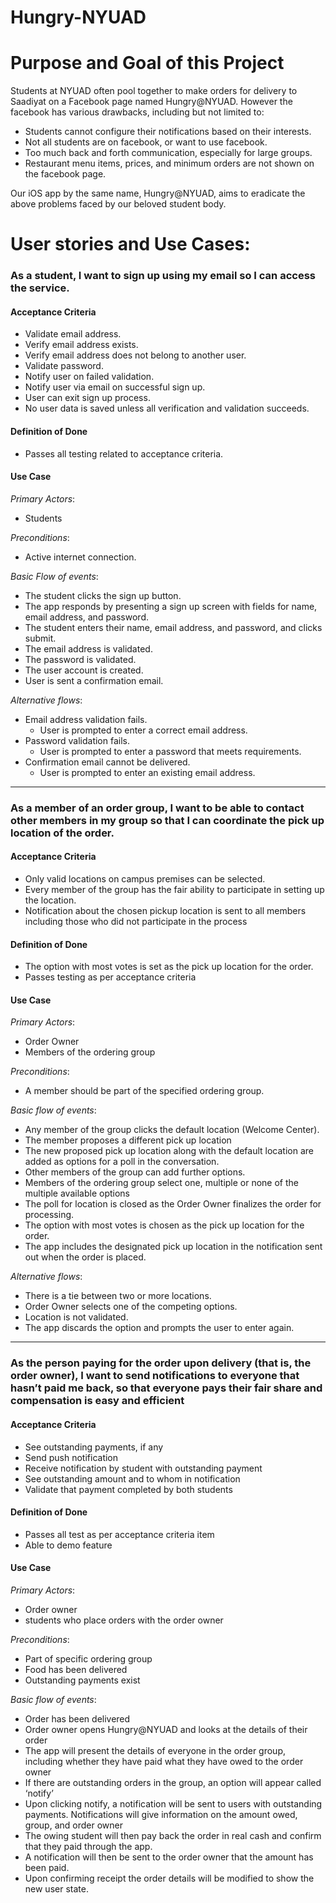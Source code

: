 # Hungry-NYUAD
# Purpose and Goal of this Project

Students at NYUAD often pool together to make orders for delivery to Saadiyat on a Facebook page named Hungry@NYUAD. However the facebook has various drawbacks, including but not limited to:

* Students cannot configure their notifications based on their interests.
* Not all students are on facebook, or want to use facebook.
* Too much back and forth communication, especially for large groups.
* Restaurant menu items, prices, and minimum orders are not shown on the facebook page.

Our iOS app by the same name, Hungry@NYUAD, aims to eradicate the above problems faced by our beloved student body.

# User stories and Use Cases:

### As a student, I want to sign up using my email so I can access the service.

#### Acceptance Criteria
* Validate email address.
* Verify email address exists.
* Verify email address does not belong to another user.
* Validate password.
* Notify user on failed validation.
* Notify user via email on successful sign up.
* User can exit sign up process.
* No user data is saved unless all verification and validation succeeds.

#### Definition of Done
* Passes all testing related to acceptance criteria.

#### Use Case
	
_Primary Actors_: 
* Students

_Preconditions_: 
* Active internet connection.

_Basic Flow of events_:
* The student clicks the sign up button.
* The app responds by presenting a sign up screen with fields for name, email address, and password.
* The student enters their name, email address, and password, and clicks submit.
* The email address is validated.
* The password is validated.
* The user account is created.
* User is sent a confirmation email.

_Alternative flows_:
* Email address validation fails.
  * User is prompted to enter a correct email address.
* Password validation fails.
  * User is prompted to enter a password that meets requirements.
* Confirmation email cannot be delivered.
	* User is prompted to enter an existing email address. 

---------------------------

### As a member of an order group, I want to be able to contact other members in my group so that I can coordinate the pick up location of the order. 

#### Acceptance Criteria
* Only valid locations on campus premises can be selected. 
* Every member of the group has the fair ability to participate in setting up the location.
* Notification about the chosen pickup location is sent to all members including those who did not participate in the process

#### Definition of Done
* The option with most votes is set as the pick up location for the order.
* Passes testing as per acceptance criteria

#### Use Case

_Primary Actors_: 
* Order Owner
* Members of the ordering group

_Preconditions_: 
* A member should be part of the specified ordering group.

_Basic flow of events_: 
* Any member of the group clicks the default location (Welcome Center).
* The member proposes a different pick up location
* The new proposed pick up location along with the default location are added as options for a poll in the conversation.
* Other members of the group can add further options.
* Members of the ordering group select one, multiple or none of the multiple available options
* The poll for location is closed as the Order Owner finalizes the order for processing.
* The option with most votes is chosen as the pick up location for the order.
* The app includes the designated pick up location in the notification sent out when the order is placed.

_Alternative flows_:
* There is a tie between two or more locations.
* Order Owner selects one of the competing options. 
* Location is not validated.
* The app discards the option and prompts the user to enter again.

---------------------------

### As the person paying for the order upon delivery (that is, the order owner), I want to send notifications to everyone that hasn’t paid me back, so that everyone pays their fair share and  compensation is easy and efficient 

#### Acceptance Criteria
* See outstanding payments, if any
* Send push notification
* Receive notification by student with outstanding payment
* See outstanding amount and to whom in notification
* Validate that payment completed by both students

#### Definition of Done 
*  Passes all test as per acceptance criteria item
* Able to demo feature

#### Use Case 

_Primary Actors_: 
* Order owner 
* students who place orders with the order owner

_Preconditions_:  
* Part of specific ordering group
* Food has been delivered
* Outstanding payments exist 

_Basic flow of events_:
* Order has been delivered
* Order owner opens Hungry@NYUAD and looks at the details of their order
* The app will present the details of everyone in the order group, including whether they have paid what they have owed to the order owner
* If there are outstanding orders in the group, an option will appear called ‘notify’
* Upon clicking notify, a notification will be sent to users with outstanding payments. Notifications will give information on the amount owed, group, and order owner
* The owing student will then pay back the order in real cash and confirm that they paid through the app.
* A notification will then be sent to the order owner that the amount has been paid. 
* Upon confirming receipt the order details will be modified to show the new user state.				  





